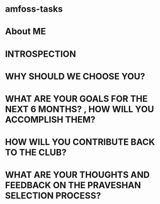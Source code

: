 # amfoss-tasks

# About ME


# INTROSPECTION


# WHY SHOULD WE CHOOSE YOU?

# WHAT ARE YOUR GOALS FOR THE NEXT 6 MONTHS? , HOW WILL YOU ACCOMPLISH THEM?

# HOW WILL YOU CONTRIBUTE BACK TO THE CLUB? 

# WHAT ARE YOUR THOUGHTS AND FEEDBACK ON THE PRAVESHAN SELECTION PROCESS? 


